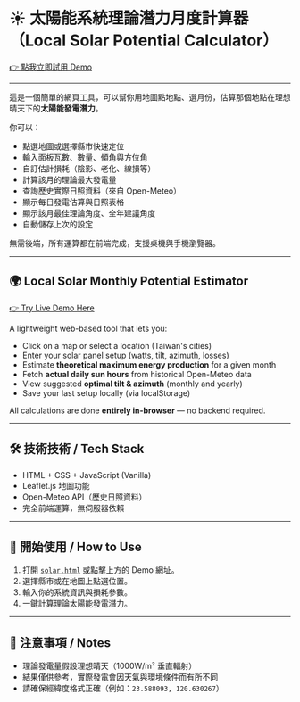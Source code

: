 # ☀️ 太陽能系統理論潛力月度計算器（Local Solar Potential Calculator）

[👉 點我立即試用 Demo](http://580.blias.com/solar/solar.html)

---

這是一個簡單的網頁工具，可以幫你用地圖點地點、選月份，估算那個地點在理想晴天下的**太陽能發電潛力**。

你可以：

- 點選地圖或選擇縣市快速定位
- 輸入面板瓦數、數量、傾角與方位角
- 自訂估計損耗（陰影、老化、線損等）
- 計算該月的理論最大發電量
- 查詢歷史實際日照資料（來自 Open-Meteo）
- 顯示每日發電估算與日照表格
- 顯示該月最佳理論角度、全年建議角度
- 自動儲存上次的設定

無需後端，所有運算都在前端完成，支援桌機與手機瀏覽器。

---

## 🌍 Local Solar Monthly Potential Estimator

[👉 Try Live Demo Here](http://580.blias.com/solar/solar.html)

A lightweight web-based tool that lets you:

- Click on a map or select a location (Taiwan's cities)
- Enter your solar panel setup (watts, tilt, azimuth, losses)
- Estimate **theoretical maximum energy production** for a given month
- Fetch **actual daily sun hours** from historical Open-Meteo data
- View suggested **optimal tilt & azimuth** (monthly and yearly)
- Save your last setup locally (via localStorage)

All calculations are done **entirely in-browser** — no backend required.

---

## 🛠 技術技術 / Tech Stack

- HTML + CSS + JavaScript (Vanilla)
- Leaflet.js 地圖功能
- Open-Meteo API（歷史日照資料）
- 完全前端運算，無伺服器依賴

---

## 🚀 開始使用 / How to Use

1. 打開 [`solar.html`](solar.html) 或點擊上方的 Demo 網址。
2. 選擇縣市或在地圖上點選位置。
3. 輸入你的系統資訊與損耗參數。
4. 一鍵計算理論太陽能發電潛力。

---

## 📌 注意事項 / Notes

- 理論發電量假設理想晴天（1000W/m² 垂直輻射）
- 結果僅供參考，實際發電會因天氣與環境條件而有所不同
- 請確保經緯度格式正確（例如：`23.588093, 120.630267`）

